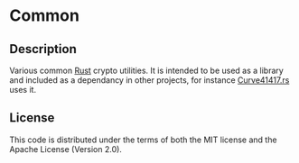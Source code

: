 # Common

## Description

Various common [Rust](http://www.rust-lang.org/) crypto utilities. It is intended to be used as a library and included as a dependancy in other projects, for instance [Curve41417.rs](https://github.com/seb-m/curve41417.rs) uses it.


## License

This code is distributed under the terms of both the MIT license and the Apache License (Version 2.0).
